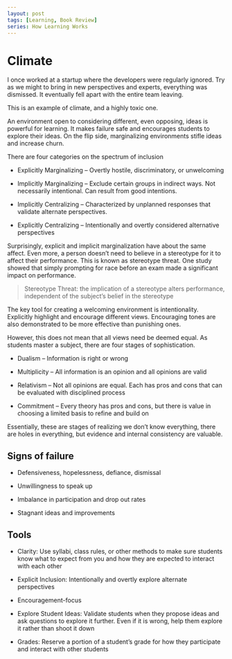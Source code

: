 ```yaml
---
layout: post
tags: [Learning, Book Review]
series: How Learning Works
---
```


# Climate

I once worked at a startup where the developers were regularly ignored.
Try as we might to bring in new perspectives and experts, everything was
dismissed. It eventually fell apart with the entire team leaving.

This is an example of climate, and a highly toxic one.

An environment open to considering different, even opposing, ideas is
powerful for learning. It makes failure safe and encourages students to
explore their ideas. On the flip side, marginalizing environments stifle
ideas and increase churn.

There are four categories on the spectrum of inclusion

  - Explicitly Marginalizing – Overtly hostile, discriminatory, or
    unwelcoming

  - Implicitly Marginalizing – Exclude certain groups in indirect ways.
    Not necessarily intentional. Can result from good intentions.

  - Implicitly Centralizing – Characterized by unplanned responses that
    validate alternate perspectives.

  - Explicitly Centralizing – Intentionally and overtly considered
    alternative perspectives

Surprisingly, explicit and implicit marginalization have about the same
affect. Even more, a person doesn’t need to believe in a stereotype for
it to affect their performance. This is known as stereotype threat. One
study showed that simply prompting for race before an exam made a
significant impact on performance.

> Stereotype Threat: the implication of a stereotype alters performance,
independent of the subject’s belief in the stereotype

The key tool for creating a welcoming environment is intentionality.
Explicitly highlight and encourage different views. Encouraging tones
are also demonstrated to be more effective than punishing ones.

However, this does not mean that all views need be deemed equal. As
students master a subject, there are four stages of sophistication.

  - Dualism – Information is right or wrong

  - Multiplicity – All information is an opinion and all opinions are
    valid

  - Relativism – Not all opinions are equal. Each has pros and cons that
    can be evaluated with disciplined process

  - Commitment – Every theory has pros and cons, but there is value in
    choosing a limited basis to refine and build on

Essentially, these are stages of realizing we don’t know everything,
there are holes in everything, but evidence and internal consistency are
valuable.

## Signs of failure

  - Defensiveness, hopelessness, defiance, dismissal

  - Unwillingness to speak up

  - Imbalance in participation and drop out rates

  - Stagnant ideas and improvements

## Tools

  - Clarity: Use syllabi, class rules, or other methods to make sure
    students know what to expect from you and how they are expected to
    interact with each other

  - Explicit Inclusion: Intentionally and overtly explore alternate
    perspectives

  - Encouragement-focus

  - Explore Student Ideas: Validate students when they propose ideas and
    ask questions to explore it further. Even if it is wrong, help them
    explore it rather than shoot it down

  - Grades: Reserve a portion of a student’s grade for how they
    participate and interact with other students
